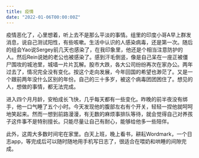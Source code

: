 ```yaml
---
title: 疫情
date: "2022-01-06T00:00:00Z"
---
```


疫情恶化了，心里想着，听上去不是那么平淡的事情。组里的印度小哥A早上群发消息，说自己测试阳性，有些咳嗽。生活中认识的人感染病毒，还是第一次。随后的组会Yao说Sergey前几天也感染了，在我印象里，他还是个相当注意防护的人。然后Rein说她的老公也被感染了。感到汗毛倒竖，像是自己呆在一座正被僵尸围攻的城池里，城墙一片片瓦解。股市大跌，各大公司纷纷再次在家办公。两年过去了，情况完全没有变化。按这个走向发展，今年回国的希望也渺茫了。又是一个跟前两年没什么区别的年份。自己的三十多岁，被这个病毒团团困住了。想见的人，想做的事情，都无法完成。

进入四个月月龄，安柏成长飞快，几乎每天都有一些变化。昨晚的前半夜没有绑手，他一口气睡了五个小时。今天发现他的腹部左右有个开关，轻轻一捏他就呵呵地笑起来。然而一想到前路漫漫，有无数的麻烦事排队等待，就会觉得自己对养孩子这件事不是特别擅长。只能尽量让自己有耐心，能够给他多一些陪伴。

此外，这周大多数时间宅在家里。白天上班，晚上看书，耕耘Wordmark，一个日志app，等完成后可以随时随地用手机写日志了，很适合在喂奶和哄睡的间隙完成。

